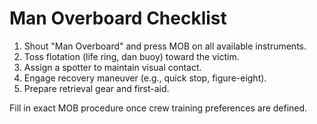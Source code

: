 
# Man Overboard Checklist

1. Shout "Man Overboard" and press MOB on all available instruments.
2. Toss flotation (life ring, dan buoy) toward the victim.
3. Assign a spotter to maintain visual contact.
4. Engage recovery maneuver (e.g., quick stop, figure-eight).
5. Prepare retrieval gear and first-aid.

Fill in exact MOB procedure once crew training preferences are defined.
